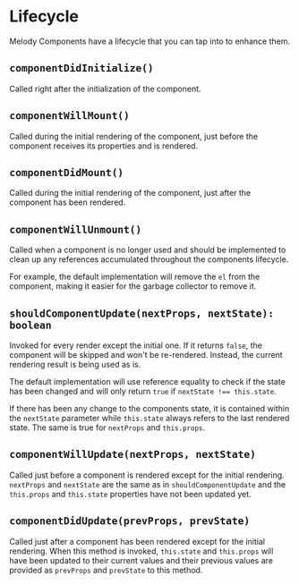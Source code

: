 # Lifecycle

Melody Components have a lifecycle that you can tap into to enhance them.

## `componentDidInitialize()`

Called right after the initialization of the component. 

## `componentWillMount()`

Called during the initial rendering of the component, just before the
component receives its properties and is rendered.

## `componentDidMount()`

Called during the initial rendering of the component, just after the
component has been rendered.

## `componentWillUnmount()`

Called when a component is no longer used and should be implemented
to clean up any references accumulated throughout the components lifecycle.

For example, the default implementation will remove the `el` from the
component, making it easier for the garbage collector to remove it.

## `shouldComponentUpdate(nextProps, nextState): boolean`

Invoked for every render except the initial one. If it returns `false`,
the component will be skipped and won't be re-rendered. Instead, the
current rendering result is being used as is.

The default implementation will use reference equality to check if the state
has been changed and will only return `true` if `nextState !== this.state`.

If there has been any change to the components state, it is contained within
the `nextState` parameter while `this.state` always refers to the last
rendered state. The same is true for `nextProps` and `this.props`.

## `componentWillUpdate(nextProps, nextState)`

Called just before a component is rendered except for the initial rendering.
`nextProps` and `nextState` are the same as in `shouldComponentUpdate` and
the `this.props` and `this.state` properties have not been updated yet.

## `componentDidUpdate(prevProps, prevState)`

Called just after a component has been rendered except for the initial
rendering. When this method is invoked, `this.state` and `this.props`
will have been updated to their current values and their previous
values are provided as `prevProps` and `prevState` to this method.

